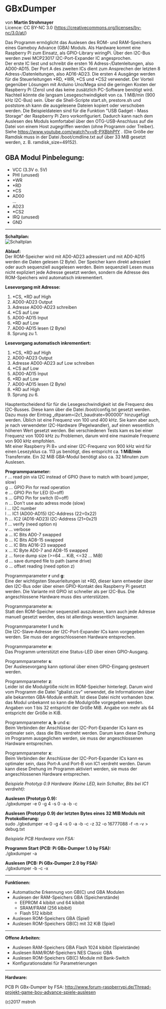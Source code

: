 # GBxDumper  
von **Martin Strohmayer**   
Licence: CC BY-NC 3.0 (https://creativecommons.org/licenses/by-nc/3.0/at/)

Das Programm ermöglicht das Auslesen des ROM- und RAM-Speichers eines Gameboy Advance (GBA) Moduls.
Als Hardware kommt eine Raspberry Pi zum Einsatz, als GPIO-Library wiringPi. Über den I2C-Bus werden zwei MCP23017 I2C-Port-Expander IC angesprochen.  
Der erste IC liest und schreibt die ersten 16 Adress-/Datenleitungen, also AD00-AD15. Der Port A des zweiten ICs dient zum Ansprechen der 
letzten 8 Adress-/Datenleitungen, also AD16-AD23. Die ersten 4 Ausgänge werden für die Steuerleitungen *RD, *WR, *CS und *CS2 verwendet.
Der Vorteil gegenüber Lösungen mit Arduino Uno/Mega sind die geringen Kosten der Raspberry Pi (Zero) und das keine zusätzlich PC-Software benötigt wird. Nachteil könnte die langsam Lesegeschwindigkeit von ca. 1 MiB/min (900 kHz I2C-Bus) sein.
Über die Shell-Scripte start.sh, prestore.sh und poststore.sh kann die ausgelesene Dateien kopiert oder verschoben werden.
Die Beispieldateien sind für die Funktion "USB Gadget - Mass Storage" der Raspberry Pi Zero vorkonfiguriert. 
Dadurch kann nach dem Auslesen des Moduls komfortabel über den OTG-USB-Anschluss auf die Datei von einem Host zugegriffen werden (ohne Programm oder Treiber). 
Siehe https://www.youtube.com/watch?v=v8-PXBbhPfY . 
(Die Größe der Ramdisk muss in der Datei /boot/cmdline.txt auf über 33 MiB gesetzt werden, z. B. ramdisk_size=49152).
   

GBA Modul Pinbelegung:
----------------------
- VCC (3.3V o. 5V) 
- PHI (unused)
- *WR
- *RD
- *CS
- AD00  
...  
- AD23
- *CS2
- IRQ (unused)
- GND
----------------------  

**Schaltplan:**  
![Schaltplan](GBxDumper-Schematics.png)

**Ablauf:**  
Der ROM-Speicher wird mit AD0-AD23 adressiert und mit AD0-AD15 werden die Daten gelesen (2 Byte). Der Speicher kann direkt adressiert oder auch sequenziell ausgelesen werden. Beim sequenziell Lesen muss nicht expliziert jede Adresse gesetzt werden, sondern die Adresse des ROM-Speichers wird automatisch inkrementiert.

**Lesevorgang mit Adresse:**
1. *CS, *RD auf High  
2. AD00-AD23 Output  
3. Adresse AD00-AD23 schreiben  
4. *CS auf Low  
5. AD00-AD15 Input  
6. *RD auf Low  
7. AD00-AD15 lesen (2 Byte)  
8. Sprung zu 1.  

**Lesevorgang automatisch inkrementiert:**  
1. *CS, *RD auf High  
2. AD00-AD23 Output  
3. Adresse AD00-AD23 auf Low schreiben  
4. *CS auf Low  
5. AD00-AD15 Input  
6. *RD auf Low  
7. AD00-AD15 lesen (2 Byte)  
8. *RD auf High  
9. Sprung zu 6.  

Hauptentscheidend für für die Lesegeschwindigkeit ist die Frequenz des I2C-Busses. Diese kann über die Datei  /boot/config.txt gesetzt werden. Dazu muss der Eintrag „dtparam=i2c1_baudrate=900000“ hinzugefügt werden. Üblich ist eine Frequenz von 100 und 400 kHz. Sie kann aber auch, je nach verwendeter I2C-Hardware (Pegelwandler), auf einen wesentlich höheren Wert gesetzt werden. Bei verschiedenen Tests kam es bei einer Frequenz von 1000 kHz zu Problemen, darum wird eine maximale Frequenz von 900 kHz empfohlen.  
Mit einer Raspberry Pi B+ und einer I2C-Frequenz von 900 kHz wird für einen Lesezyklus ca. 113 µs benötigt, dies entspricht ca. **1 MiB/min** Transferrate. Ein 32 MiB GBA-Modul benötigt also ca. 32 Minuten zum Auslesen.

**Programmparameter:**  
  r ... read pin via I2C instead of GPIO (have to match with board jumper, slow)  
  g <Pin> ...  GPIO Pin for read operation  
  e <Pin> ...  GPIO Pin for LED (0=off)  
  s <Pin> ...  GPIO Pin for switch (0=off)  
  n ... Don't use auto adress mode (slow)  
  i ... I2C number  
  l <hexvalue> ... IC1 (AD00-AD15) I2C-Address (22=0x22)  
  h <hexvalue> ... IC2 (AD16-AD23) I2C-Address (21=0x21)  
  f ... verify (need option n)  
  v ... verbose  
  a ... IC Bits AD0-7 swapped  
  b ... IC Bits AD8-15 swapped  
  c ... IC Bits AD16-23 swapped  
  x ... IC Byte AD0-7 and AD8-15 swapped  
  z ... force dump size (>=64 ... KiB, <=32 ... MiB)  
  d <path> ... save dumped file to path (same drive)  
  o <value> ... offset reading (need option z)  


Programmparameter **r** und **g**:  
Eine der wichtigsten Steuerleitungen ist *RD, dieser kann entweder über den I2C-Bus oder über einen GPIO-Kontakt des Raspberry Pi gesetzt werden. 
Die Variante mit GPIO ist schneller als per I2C-Bus. Die angeschlossene Hardware muss dies unterstützen.

Programmparameter **n**:  
Statt den ROM-Speicher sequenziell auszulesen, kann auch jede Adresse manuell gesetzt werden, dies ist allerdings wesentlich langsamer. 

Programmparameter **l** und **h**:  
Die I2C-Slave-Adresse der I2C-Port-Expander ICs kann vorgegeben werden. Sie muss der angeschlossenen Hardware entsprechen.

Programmparameter **e**:  
Das Programm unterstützt eine Status-LED über einen GPIO-Ausgang. 

Programmparameter **s**:  
Der Auslesevorgang kann optional über einen GPIO-Eingang gesteuert werden.
   
Programmparameter **z**:  
Leider ist die Modulgröße nicht im ROM-Speicher hinterlegt. Darum wird vom Programm die Datei "gbalist.csv" verwendet, die Informationen über alle bekannten GBA-Module enthält. Ist diese Datei nicht vorhanden bzw. das Modul unbekannt so kann die Modulgröße vorgegeben werden.  Angaben von 1 bis 32 entspricht der Größe MiB. Angabe von mehr als 64 entspricht der Größe in KiB.

Programmparameter **a**, **b** und **c**:  
Beim Verbinden der Anschlüsse der I2C-Port-Expander ICs kann es optimaler sein, dass die Bits verdreht werden. Darum kann diese Drehung im Programm ausgeglichen werden, sie muss der angeschlossenen Hardware entsprechen.
 
Programmparameter **x**:  
Beim Verbinden der Anschlüsse der I2C-Port-Expander ICs kann es optimaler sein, dass Port-A und Port-B von IC1 verdreht werden. Darum kann diese Drehung im Programm aktiviert werden,
 sie muss der angeschlossenen Hardware entsprechen.

*Beispiele Prototyp 0.9 Hardware (Keine LED, kein Schalter, Bits bei IC1 verdreht):*

**Auslesen (Prototyp 0.9):**  
./gbxdumper -e 0 -g 4 -s 0 -a -b -c

**Auslesen (Prototyp 0.9) der letzten Bytes eines 32 MIB Moduls mit Protokollierung:**  
sudo ./gbxdumper -e 0 -g 4 -s 0 -a -b -c -z 32 -o 16777088 -f -n -v > debug.txt

*Beispiele PCB Hardware von FSA:*

**Programm Start (PCB: Pi GBx-Dumper 1.0 by FSA):**  
./gbxdumper -a 

**Auslesen (PCB: Pi GBx-Dumper 2.0 by FSA):**  
./gbxdumper -b -c -x  

 --------------------------------------------------
**Funktionen:**  
 - Automatische Erkennung von GB(C) und GBA Modulen
 - Auslesen der RAM-Speichers GBA (Speicherstände)
	- EEPROM 4 kibibit und 64 kibibit
	- SRAM/FRAM (256 kibibit)
	- Flash 512 kibibit
 - Auslesen ROM-Speichers GBA (Spiel)
 - Auslesen ROM-Speichers GB(C) mit 32 KiB (Spiel)

 --------------------------------------------------
**Offene Arbeiten:**  
 - Auslesen RAM-Speichers GBA Flash 1024 kibibit (Spielstände) 
 - Auslesen RAM/ROM-Speichers NES Classic GBA 
 - Auslesen ROM-Speichers GB(C) Module mit Bank-Switch  
 - Konfigurationsdatei für Parametrierungen

 --------------------------------------------------
**Hardware:**

PCB Pi GBx-Dumper by FSA: http://www.forum-raspberrypi.de/Thread-projekt-game-boy-advance-spiele-auslesen
 
 
 (c)2017 mstroh 
